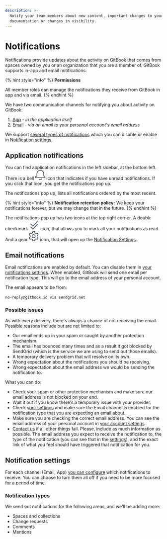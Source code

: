 ```yaml
---
description: >-
  Notify your team members about new content, important changes to your
  documentation or changes in visibility.
---
```


# Notifications

Notifications provide updates about the activity on GitBook that comes from spaces owned by you or an organization that you are a member of. GitBook supports in-app and email notifications.

{% hint style="info" %}
**Permissions**

All member roles can manage the notifications they receive from GitBook in app and via email.
{% endhint %}

We have two communication channels for notifying you about activity on GitBook:

1. [App](notifications.md#application-notifications) - _in the application itself_
2. [Email](notifications.md#email-notifications) - _via an email to your personal account's email address_

We support [several types of notifications](notifications.md#notification-types) which you can disable or enable in [Notification settings](notifications.md#notification-settings).

## Application notifications

You can find application notifications in the left sidebar, at the bottom left. There is a bell <img src="../.gitbook/assets/notification.png" alt="" data-size="line"> icon that indicates if you have unread notifications. If you click that icon, you get the notifications pop up.

The notifications pop up, lists all notifications ordered by the most recent.

{% hint style="info" %}
**Notification retention policy:** We keep your notifications forever, but we may change that in the future.
{% endhint %}

The notifications pop up has two icons at the top right corner. A double checkmark <img src="../.gitbook/assets/double-checkmark.png" alt="" data-size="line"> icon, that allows you to mark all your notifications as read. And a gear <img src="../.gitbook/assets/settings.png" alt="" data-size="line"> icon, that will open up the [Notification Settings](notifications.md#notification-settings).

## Email notifications

Email notifications are enabled by default. You can disable them in [your notifications settings](https://app.gitbook.com/account/notification). When enabled, GitBook will send one email per notification type. This will go to the email address of your personal account.

The email appears to be from:

`no-reply@gitbook.io via sendgrid.net`

### Possible issues

As with every delivery, there's always a chance of not receiving the email. Possible reasons include but are not limited to:

* Our email ends up in your spam or caught by another protection mechanism.
* The email has bounced many times and as a result it got blocked by SendGrid (which is the service we are using to send out those emails).
* A temporary delivery problem that will resolve on its own.
* Wrong expectation about the notifications you should be receiving.
* Wrong expectation about the email address we would be sending the notification to.

What you can do:

* Check your spam or other protection mechanism and make sure our email address is not blocked on your end.
* Wait it out if you know there's a temporary issue with your provider.
* Check [your settings](https://app.gitbook.com/account/notification) and make sure the Email channel is enabled for the notification type that you are expecting an email about.
* Make sure you are checking the correct email address. You can see the email address of your personal account in [your account settings](https://app.gitbook.com/account).
* [Contact us](mailto:support@gitbook.com) if all other things fail. Please, include as much information as possible. The email address you expect to receive the notification to, the type of the notification (you can see that in the [settings](https://app.gitbook.com/account/notification)), and the exact link of what you feel should have triggered that notification for you.

## Notification settings

For each channel (Email, App) [you can configure](https://app.gitbook.com/account/notification) which notifications to receive. You can choose to turn them all off if you need to be more focused for a period of time.

### Notification types

We send out notifications for the following areas, and we'll be adding more:

* Spaces and collections
* Change requests
* Comments
* Mentions

